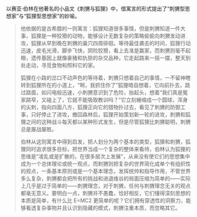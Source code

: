 ---
---

以赛亚·伯林在他著名的小品文《刺猬与狐狸》中，借寓言的形式提出了“刺猬型思想家”与“狐狸型思想家”的妙喻。

> 他依据的是古希腊的一则寓言：狐狸知道很多事情，但是刺猬知道一件大事，狐狸是一种狡猾的动物，能够设计无数复杂的策略偷偷向刺猬发动进攻，狐狸从早到晚在刺猬的巢穴四周徘徊，等待最佳袭击的时间，狐狸行动迅速，皮毛光滑，脚步飞快，阴险狡猾，看上去准是赢家，而刺猬则毫不起眼，遗传基因上就像豪猪和犰狳的杂交品种，它走起路来一摇一摆，整天到处走动，寻觅食物和照料它的家。 
> 
> 狐狸在小路的岔口不动声色的等待着，刺猬只想着自己的事情，一不留神瞎转到狐狸所在的小道上，“啊，我抓住你了”狐狸暗自想着，它向前扑去，跳过路面，如闪电般迅速，小刺猬意识到了危险，抬起头，想着“我们真是冤家路窄，又碰上了，它就不能吸取教训吗？”它立刻蜷缩成一个圆球，浑身的尖刺，指向四面八方，狐狸正向它的猎物扑过去，看见了刺猬的防御工事，只好停止了进攻，撤回森林后，狐狸开始策划新一轮的进攻，刺猬和狐狸之间的这种战斗每天都以某种形式发生，但是尽管狐狸比刺猬聪明，刺猬总是屡战屡胜。
> 
> 伯林从这则寓言中得到启发，把人划分为两个基本的类型，狐狸和刺猬，狐狸同时追求很多目标，把世界当成一个复杂的整体来看待，伯林认为狐狸的思维是“凌乱或是扩散的，在很多层次上发展”，从来没有使它们的思想集中成为一个总体理论或统一观点，而刺猬则把复杂的世界简化成单个有组织性的观点，一条基本原则或是一个基本理念，发挥统帅和指导作用，不管世界多么复杂，刺猬都会把所有的挑战和进退维谷的局面压缩为简单的——实际上几乎是过于简单的——刺猬理念，对于刺猬，任何与刺猬理念无关的观点都毫无意义。要明白一点，刺猬并不愚蠢，恰好相反，它们懂得深刻思想的本质是简单，有什么比 E=MC2 更简单的呢？它们拥有穿透性的洞察力，能够看透复杂事物并且认识到隐藏的模式，刺猬注重本质，而忽略其它。 